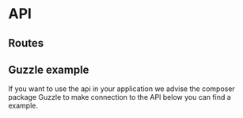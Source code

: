# API

## Routes

## Guzzle example

If you want to use the api in your application we advise the composer package Guzzle to make connection to the API 
below you can find a example.

````php
````
